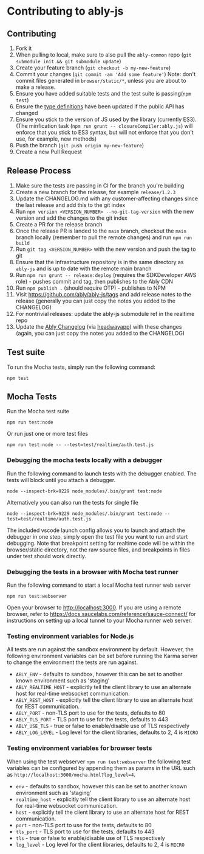 # Contributing to ably-js

## Contributing

1. Fork it
2. When pulling to local, make sure to also pull the `ably-common` repo (`git submodule init && git submodule update`)
3. Create your feature branch (`git checkout -b my-new-feature`)
4. Commit your changes (`git commit -am 'Add some feature'`)
   Note: don't commit files generated in `browser/static/*`, unless you are about to make a release.
5. Ensure you have added suitable tests and the test suite is passing(`npm test`)
6. Ensure the [type definitions](https://github.com/ably/ably-js/blob/main/ably.d.ts) have been updated if the public API has changed
7. Ensure you stick to the version of JS used by the library (currently ES3). (The minfication task (`npm run grunt -- closureCompiler:ably.js`) will enforce that you stick to ES3 syntax, but will not enforce that you don't use, for example, new methods)
8. Push the branch (`git push origin my-new-feature`)
9. Create a new Pull Request

## Release Process

1. Make sure the tests are passing in CI for the branch you're building
2. Create a new branch for the release, for example `release/1.2.3`
3. Update the CHANGELOG.md with any customer-affecting changes since the last release and add this to the git index
4. Run `npm version <VERSION_NUMBER> --no-git-tag-version` with the new version and add the changes to the git index
5. Create a PR for the release branch
6. Once the release PR is landed to the `main` branch, checkout the `main` branch locally (remember to pull the remote changes) and run `npm run build`
7. Run `git tag <VERSION_NUMBER>` with the new version and push the tag to git
8. Ensure that the infrastructure repository is in the same directory as `ably-js` and is up to date with the remote main branch
9. Run `npm run grunt -- release:deploy` (requires the SDKDeveloper AWS role) - pushes commit and tag, then publishes to the Ably CDN
10. Run `npm publish .` (should require OTP) - publishes to NPM
11. Visit https://github.com/ably/ably-js/tags and add release notes to the release (generally you can just copy the notes you added to the CHANGELOG)
12. For nontrivial releases: update the ably-js submodule ref in the realtime repo
13. Update the [Ably Changelog](https://changelog.ably.com/) (via [headwayapp](https://headwayapp.co/)) with these changes (again, you can just copy the notes you added to the CHANGELOG)

## Test suite

To run the Mocha tests, simply run the following command:

    npm test

## Mocha Tests

Run the Mocha test suite

    npm run test:node

Or run just one or more test files

    npm run test:node -- --test=test/realtime/auth.test.js

### Debugging the mocha tests locally with a debugger

Run the following command to launch tests with the debugger enabled. The tests will block until you attach a debugger.

    node --inspect-brk=9229 node_modules/.bin/grunt test:node

Alternatively you can also run the tests for single file

    node --inspect-brk=9229 node_modules/.bin/grunt test:node --test=test/realtime/auth.test.js

The included vscode launch config allows you to launch and attach the debugger in one step, simply open the test
file you want to run and start debugging. Note that breakpoint setting for realtime code will be within the
browser/static directory, not the raw source files, and breakpoints in files under test should work directly.

### Debugging the tests in a browser with Mocha test runner

Run the following command to start a local Mocha test runner web server

    npm run test:webserver

Open your browser to [http://localhost:3000](http://localhost:3000). If you are using a remote browser, refer to https://docs.saucelabs.com/reference/sauce-connect/ for instructions on setting up a local tunnel to your Mocha runner web server.

### Testing environment variables for Node.js

All tests are run against the sandbox environment by default. However, the following environment variables can be set before running the Karma server to change the environment the tests are run against.

- `ABLY_ENV` - defaults to sandbox, however this can be set to another known environment such as 'staging'
- `ABLY_REALTIME_HOST` - explicitly tell the client library to use an alternate host for real-time websocket communication.
- `ABLY_REST_HOST` - explicitly tell the client library to use an alternate host for REST communication.
- `ABLY_PORT` - non-TLS port to use for the tests, defaults to 80
- `ABLY_TLS_PORT` - TLS port to use for the tests, defaults to 443
- `ABLY_USE_TLS` - true or false to enable/disable use of TLS respectively
- `ABLY_LOG_LEVEL` - Log level for the client libraries, defaults to 2, 4 is `MICRO`

### Testing environment variables for browser tests

When using the test webserver `npm run test:webserver` the following test variables can be configured by appending them as params in the URL such as `http://localhost:3000/mocha.html?log_level=4`.

- `env` - defaults to sandbox, however this can be set to another known environment such as 'staging'
- `realtime_host` - explicitly tell the client library to use an alternate host for real-time websocket communication.
- `host` - explicitly tell the client library to use an alternate host for REST communication.
- `port` - non-TLS port to use for the tests, defaults to 80
- `tls_port` - TLS port to use for the tests, defaults to 443
- `tls` - true or false to enable/disable use of TLS respectively
- `log_level` - Log level for the client libraries, defaults to 2, 4 is `MICRO`
